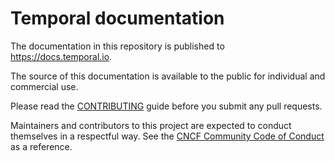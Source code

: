 # Temporal documentation

The documentation in this repository is published to https://docs.temporal.io.

The source of this documentation is available to the public for individual and commercial use.

Please read the [CONTRIBUTING](/CONTRIBUTING.md) guide before you submit any pull requests.

Maintainers and contributors to this project are expected to conduct themselves in a respectful way.
See the [CNCF Community Code of Conduct](https://github.com/cncf/foundation/blob/master/code-of-conduct.md) as a reference.
